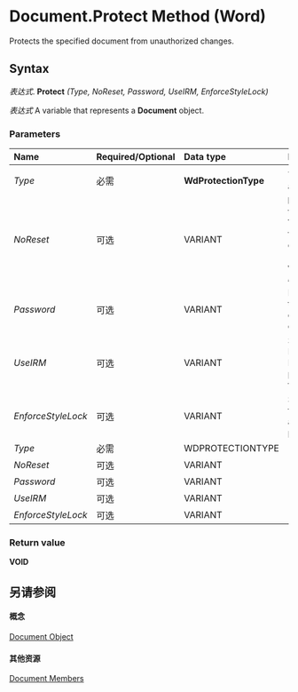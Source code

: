 
# Document.Protect Method (Word)

Protects the specified document from unauthorized changes.


## Syntax

 _表达式_. **Protect** _(Type,_ _NoReset,_ _Password,_ _UseIRM,_ _EnforceStyleLock)_

 _表达式_ A variable that represents a **Document** object.


### Parameters



|**Name**|**Required/Optional**|**Data type**|**Description**|
|:-----|:-----|:-----|:-----|
|||||
| _Type_|必需|**WdProtectionType**|The type of protection to apply.|
| _NoReset_|可选|VARIANT|**False** to reset form fields to their default values; **True** to retain the current form field values if the document is protected. If _Type_ is not **wdAllowOnlyFormFields**,  _NoReset_ is ignored.|
| _Password_|可选|VARIANT|If supplied, the password to be able to edit the document, or to change or remove protection.|
| _UseIRM_|可选|VARIANT|Specifies whether to use Information Rights Management (IRM) when protecting the document from changes.|
| _EnforceStyleLock_|可选|VARIANT|Specifies whether formatting restrictions are enforced for a protected document.|
| _Type_|必需|WDPROTECTIONTYPE||
| _NoReset_|可选|VARIANT||
| _Password_|可选|VARIANT||
| _UseIRM_|可选|VARIANT||
| _EnforceStyleLock_|可选|VARIANT||

### Return value

 **VOID**


## 另请参阅


#### 概念


[Document Object](8d83487a-2345-a036-a916-971c9db5b7fb.md)
#### 其他资源


[Document Members](http://msdn.microsoft.com/library/fc9ab457-0888-f917-3d52-387168ac23b9%28Office.15%29.aspx)